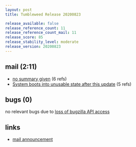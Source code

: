 ```yaml
---
layout: post
title: Tumbleweed Release 20200823

release_available: false
release_reference_count: 11
release_reference_count_mail: 11
release_score: 85
release_stability_level: moderate
release_version: 20200823
---
```


## mail (2:11)

- [no summary given](https://github.com/boombatower/tumbleweed-review/issues/10) (6 refs)
- [System boots into unusable state after this update](https://lists.opensuse.org/opensuse-factory/2020-08/msg00237.html) (5 refs)

## bugs (0)

<!--more-->

no relevant bugs due to [loss of bugzilla API access](https://bugzilla.opensuse.org/show_bug.cgi?id=1157722)



## links

- [mail announcement](https://github.com/boombatower/tumbleweed-review/issues/10)
